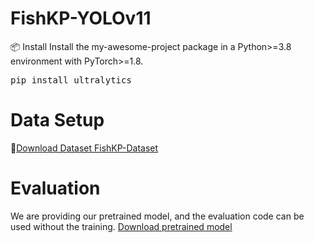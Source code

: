 # FishKP-YOLOv11
📦 Install
Install the my-awesome-project package in a Python>=3.8 environment with PyTorch>=1.8.
<pre>
pip install ultralytics
</pre>

# Data Setup
📁[Download Dataset FishKP-Dataset](https://drive.google.com/drive/folders/14G5qUpQH5qdSwMXRlEMci_c-Zf4z_bZS?usp=drive_link)

# Evaluation
We are providing our pretrained model, and the evaluation code can be used without the training. [Download pretrained model](https://drive.google.com/file/d/1HfhXyYdQrOs8yc_koxVPBa4maPKwj0lc/view?usp=sharing)
